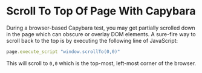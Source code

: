 # Scroll To Top Of Page With Capybara

During a browser-based Capybara test, you may get partially scrolled down in
the page which can obscure or overlay DOM elements. A sure-fire way to
scroll back to the top is by executing the following line of JavaScript:

```ruby
page.execute_script "window.scrollTo(0,0)"
```

This will scroll to `0,0` which is the top-most, left-most corner of the
browser.

